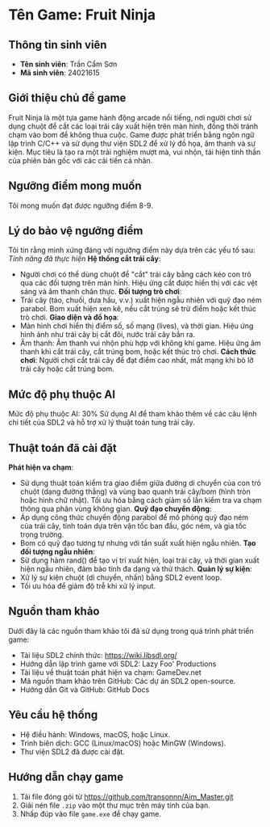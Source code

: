 # Tên Game: Fruit Ninja

## Thông tin sinh viên
- **Tên sinh viên**: Trần Cẩm Sơn
- **Mã sinh viên**: 24021615

## Giới thiệu chủ đề game
Fruit Ninja là một tựa game hành động arcade nổi tiếng, nơi người chơi sử dụng chuột để cắt các loại trái cây xuất hiện trên màn hình, đồng thời tránh chạm vào bom để không thua cuộc. Game được phát triển bằng ngôn ngữ lập trình C/C++ và sử dụng thư viện SDL2 để xử lý đồ họa, âm thanh và sự kiện. Mục tiêu là tạo ra một trải nghiệm mượt mà, vui nhộn, tái hiện tinh thần của phiên bản gốc với các cải tiến cá nhân.

## Ngưỡng điểm mong muốn
Tôi mong muốn đạt được ngưỡng điểm 8-9.

## Lý do bảo vệ ngưỡng điểm
Tôi tin rằng mình xứng đáng với ngưỡng điểm này dựa trên các yếu tố sau:
*Tính năng đã thực hiện*
**Hệ thống cắt trái cây**:
- Người chơi có thể dùng chuột để "cắt" trái cây bằng cách kéo con trỏ qua các đối tượng trên màn hình.
Hiệu ứng cắt được hiển thị với các vệt sáng và âm thanh chân thực.
**Đối tượng trò chơi**:
- Trái cây (táo, chuối, dưa hấu, v.v.) xuất hiện ngẫu nhiên với quỹ đạo ném parabol. Bom xuất hiện xen kẽ, nếu cắt trúng sẽ trừ điểm hoặc kết thúc trò chơi.
**Giao diện và đồ họa**:
- Màn hình chơi hiển thị điểm số, số mạng (lives), và thời gian. Hiệu ứng hình ảnh như trái cây bị cắt đôi, nước trái cây bắn ra.
- Âm thanh: Âm thanh vui nhộn phù hợp với không khí game. Hiệu ứng âm thanh khi cắt trái cây, cắt trúng bom, hoặc kết thúc trò chơi.
**Cách thức chơi**:
Người chơi cắt trái cây để đạt điểm cao nhất, mất mạng khi bỏ lỡ trái cây hoặc cắt trúng bom.

## Mức độ phụ thuộc AI

Mức độ phụ thuộc AI: 30%
Sử dụng AI để tham khảo thêm về các câu lệnh chi tiết của SDL2 và hỗ trợ xử lý thuật toán tung trái cây.

## Thuật toán đã cài đặt

**Phát hiện va chạm**:
- Sử dụng thuật toán kiểm tra giao điểm giữa đường di chuyển của con trỏ chuột (dạng đường thẳng) và vùng bao quanh trái cây/bom (hình tròn hoặc hình chữ nhật).
Tối ưu hóa bằng cách giảm số lần kiểm tra va chạm thông qua phân vùng không gian.
**Quỹ đạo chuyển động**:
- Áp dụng công thức chuyển động parabol để mô phỏng quỹ đạo ném của trái cây, tính toán dựa trên vận tốc ban đầu, góc ném, và gia tốc trọng trường.
- Bom có quỹ đạo tương tự nhưng với tần suất xuất hiện ngẫu nhiên.
**Tạo đối tượng ngẫu nhiên**:
- Sử dụng hàm rand() để tạo vị trí xuất hiện, loại trái cây, và thời gian xuất hiện ngẫu nhiên, đảm bảo tính đa dạng và thử thách.
**Quản lý sự kiện**:
- Xử lý sự kiện chuột (di chuyển, nhấn) bằng SDL2 event loop.
- Tối ưu hóa để giảm độ trễ khi xử lý input.

## Nguồn tham khảo
Dưới đây là các nguồn tham khảo tôi đã sử dụng trong quá trình phát triển game:

- Tài liệu SDL2 chính thức: https://wiki.libsdl.org/
- Hướng dẫn lập trình game với SDL2: Lazy Foo' Productions
- Tài liệu về thuật toán phát hiện va chạm: GameDev.net
- Mã nguồn tham khảo trên GitHub: Các dự án SDL2 open-source.
- Hướng dẫn Git và GitHub: GitHub Docs

## Yêu cầu hệ thống
- Hệ điều hành: Windows, macOS, hoặc Linux.
- Trình biên dịch: GCC (Linux/macOS) hoặc MinGW (Windows).
- Thư viện SDL2 đã được cài đặt.

## Hướng dẫn chạy game
1. Tải file đóng gói từ https://github.com/transonnn/Aim_Master.git
2. Giải nén file `.zip` vào một thư mục trên máy tính của bạn.
3. Nhấp đúp vào file `game.exe` để chạy game.

